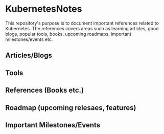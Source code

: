 # KubernetesNotes

This repository's purpose is to document important references related to Kubernetes. The references
covers areas such as learning articles, good blogs, popular tools, books, upcoming roadmaps, important milestones/events etc. 

## Articles/Blogs

## Tools

## References (Books etc.)

## Roadmap (upcoming relesaes, features)

## Important Milestones/Events